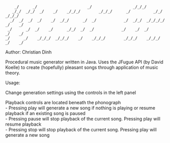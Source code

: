 ```                                                                           
    _/      _/                      _/                  _/_/_/                     
   _/_/  _/_/  _/    _/    _/_/_/        _/_/_/      _/          _/_/    _/_/_/    
  _/  _/  _/  _/    _/  _/_/      _/  _/            _/  _/_/  _/_/_/_/  _/    _/   
 _/      _/  _/    _/      _/_/  _/  _/            _/    _/  _/        _/    _/    
_/      _/    _/_/_/  _/_/_/    _/    _/_/_/        _/_/_/    _/_/_/  _/    _/     
```                                                                                                                                                            

Author: Christian Dinh

Procedural music generator written in Java.
Uses the JFugue API (by David Koelle) to create (hopefully) pleasant songs through application of music theory.


Usage:

Change generation settings using the controls in the left panel

Playback controls are located beneath the phonograph  
    - Pressing play will generate a new song if nothing is playing or resume playback if an existing song is paused  
    - Pressing pause will stop playback of the current song. Pressing play will resume playback  
    - Pressing stop will stop playback of the current song. Pressing play will generate a new song  
